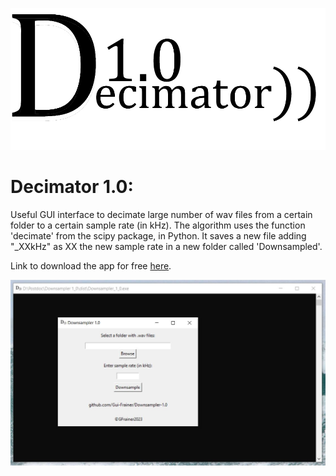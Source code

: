 ![Downsampler](logo_github.jpg)
# Decimator 1.0:
Useful GUI interface to decimate large number of wav files from a certain folder to a certain sample rate (in kHz). The algorithm uses the function 'decimate' from the scipy package, in Python. It saves a new file adding "_XXkHz" as XX the new sample rate in a new folder called 'Downsampled'.

Link to download the app for free [here](https://drive.google.com/drive/folders/1fLrQGj4HPGcj-pr-LQZjMInBLl1F-g5t?usp=sharing).

![Interface](Interface.JPG)
